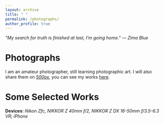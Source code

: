 ```yaml
---
layout: archive
title: " "
permalink: /photographs/
author_profile: true
---
```


*"My search for truth is finished at last, I’m going home." ― Zima Blue*

Photographs
===

I am an amateur photographer, still learning photographic art. I will also share them on *[500px](https://500px.com.cn/community/index.html)*, you can see my works [here](https://500px.com.cn/runzheyang).

Some Selected Works
===

**Devices**: *Nikon Zfc, NIKKOR Z 40mm f/2, NIKKOR Z DX 16-50mm f/3.5-6.3 VR; iPhone*


